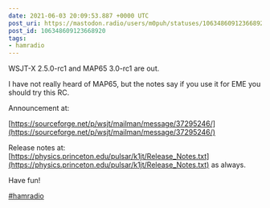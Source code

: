 ```yaml
---
date: 2021-06-03 20:09:53.887 +0000 UTC
post_uri: https://mastodon.radio/users/m0puh/statuses/106348609123668920
post_id: 106348609123668920
tags:
- hamradio
---
```

WSJT-X 2.5.0-rc1 and MAP65 3.0-rc1 are out.

I have not really heard of MAP65, but the notes say if you use it for EME you should try this RC.

Announcement at:

[https://sourceforge.net/p/wsjt/mailman/message/37295246/](https://sourceforge.net/p/wsjt/mailman/message/37295246/)

Release notes at: [https://physics.princeton.edu/pulsar/k1jt/Release_Notes.txt](https://physics.princeton.edu/pulsar/k1jt/Release_Notes.txt) as always.

Have fun!

[#hamradio](https://mastodon.radio/tags/hamradio)


